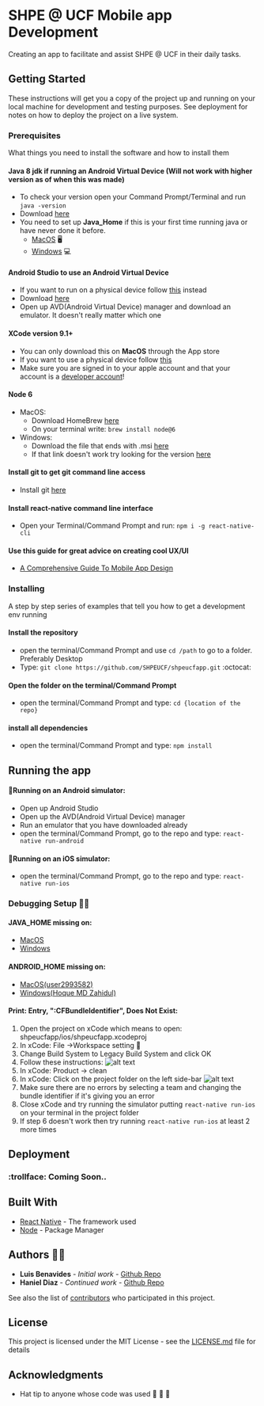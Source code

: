# SHPE @ UCF Mobile app Development

Creating an app to facilitate and assist SHPE @ UCF in their daily tasks.

## Getting Started

These instructions will get you a copy of the project up and running on your local machine for development and testing purposes. See deployment for notes on how to deploy the project on a live system.

### Prerequisites

What things you need to install the software and how to install them

#### Java 8 jdk if running an Android Virtual Device (Will not work with higher version as of when this was made) 
* To check your version open your Command Prompt/Terminal and run `java -version`
* Download [here](https://www.oracle.com/technetwork/java/javase/downloads/jdk8-downloads-2133151.html)
* You need to set up **Java_Home** if this is your first time running java or have never done it before.
    * [MacOS](https://dalanzg.github.io/tips-tutorials/mac/2016/03/21/how-to-set-java_home-on-mac-os-x/) :desktop_computer:
    * [Windows](https://www.architectryan.com/2018/03/17/add-to-the-path-on-windows-10/) :computer:

#### Android Studio to use an Android Virtual Device

* If you want to run on a physical device follow [this](https://facebook.github.io/react-native/docs/running-on-device) instead
* Download [here](https://developer.android.com/studio)
* Open up AVD(Android Virtual Device) manager and download an emulator. It doesn't really matter which one

#### XCode version 9.1+
* You can only download this on **MacOS** through the App store
* If you want to use a physical device follow [this](https://facebook.github.io/react-native/docs/running-on-device)
* Make sure you are signed in to your apple account and that your account is a [developer account](https://9to5mac.com/2016/03/27/how-to-create-free-apple-developer-account-sideload-apps/)!

#### Node 6
* MacOS:
   * Download HomeBrew [here](https://brew.sh/)
   * On your terminal write: `brew install node@6`
* Windows:
   * Download the file that ends with .msi [here](https://nodejs.org/dist/v0.6.9/)
   * If that link doesn't work try looking for the version [here](https://nodejs.org/dist/)

#### Install git to get git command line access
* Install git [here](https://git-scm.com/downloads)

#### Install react-native command line interface
* Open your Terminal/Command Prompt and run: `npm i -g react-native-cli`

#### Use this guide for great advice on creating cool UX/UI

* [A Comprehensive Guide To Mobile App Design](https://www.smashingmagazine.com/2018/02/comprehensive-guide-to-mobile-app-design/)


### Installing

A step by step series of examples that tell you how to get a development env running

#### Install the repository
* open the terminal/Command Prompt and use `cd /path` to go to a folder. Preferably Desktop
* Type: `git clone https://github.com/SHPEUCF/shpeucfapp.git` :octocat:

#### Open the folder on the terminal/Command Prompt
* open the terminal/Command Prompt and type: `cd {location of the repo}`

#### install all dependencies
* open the terminal/Command Prompt and type: `npm install`



## Running the app

#### :robot:Running on an Android simulator:

* Open up Android Studio
* Open up the AVD(Android Virtual Device) manager
* Run an emulator that you have downloaded already
* open the terminal/Command Prompt, go to the repo and type: `react-native run-android`


#### :iphone:Running on an iOS simulator:
* open the terminal/Command Prompt, go to the repo and type: `react-native run-ios`

### Debugging Setup :man_technologist:
#### JAVA_HOME missing on:
* [MacOS](https://dalanzg.github.io/tips-tutorials/mac/2016/03/21/how-to-set-java_home-on-mac-os-x/)
* [Windows](https://docs.oracle.com/cd/E19182-01/820-7851/inst_cli_jdk_javahome_t/)

#### ANDROID_HOME missing on:
* [MacOS(user2993582)](https://stackoverflow.com/questions/19986214/setting-android-home-enviromental-variable-on-mac-os-x)
* [Windows(Hoque MD Zahidul)](https://stackoverflow.com/questions/27620262/sdk-location-not-found-define-location-with-sdk-dir-in-the-local-properties-fil)

#### Print: Entry, ":CFBundleIdentifier", Does Not Exist:
1. Open the project on xCode which means to open: shpeucfapp/ios/shpeucfapp.xcodeproj
2. In xCode: File ->Workspace setting :hammer:
3. Change Build System to Legacy Build System and click OK
4. Follow these instructions: 
![alt text](https://user-images.githubusercontent.com/2400215/45737941-92981200-bc08-11e8-80fc-978147db7a9a.png)
5. In xCode: Product -> clean
6. In xCode: Click on the project folder on the left side-bar
![alt text](https://i.imgur.com/t8v9oQy.png)
7. Make sure there are no errors by selecting a team and changing the bundle identifier if it's giving you an error
8. Close xCode and try running the simulator putting `react-native run-ios` on your terminal in the project folder
9. If step 6 doesn't work then try running `react-native run-ios` at least 2 more times

 

## Deployment

### :trollface: Coming Soon..

## Built With

* [React Native](https://facebook.github.io/react-native/) - The framework used
* [Node](https://nodejs.org/en/) - Package Manager

## Authors :man_technologist:

* **Luis Benavides** - *Initial work* - [Github Repo](https://github.com/luisbenan)
* **Haniel Diaz** - *Continued work* - [Github Repo](https://github.com/HanielDiaz)


See also the list of [contributors](https://github.com/SHPEUCF/shpeucfapp/graphs/contributors) who participated in this project.

## License

This project is licensed under the MIT License - see the [LICENSE.md](LICENSE.md) file for details

## Acknowledgments

* Hat tip to anyone whose code was used :tada: :tada: :tada:
